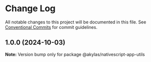 # Change Log

All notable changes to this project will be documented in this file.
See [Conventional Commits](https://conventionalcommits.org) for commit guidelines.

## 1.0.0 (2024-10-03)

**Note:** Version bump only for package @akylas/nativescript-app-utils

